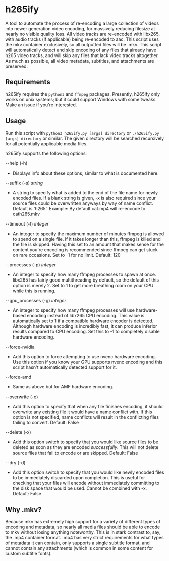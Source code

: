 # h265ify
A tool to automate the process of re-encoding a large collection of videos into newer generation video encoding, for massively reducing filesize at nearly no visible quality loss. All video tracks are re-encoded with libx265, with audio tracks (if applicable) being re-encoded to aac. This script uses the mkv container exclusively, so all outputted files will be .mkv. This script will automatically detect and skip encoding of any files that already have h265 video tracks, and will skip any files that lack video tracks altogether. As much as possible, all video metadata, subtitles, and attachments are preserved.

## Requirements
h265ify requires the `python3` and `ffmpeg` packages. Presently, h265ify only works on unix systems; but it could support Windows with some tweaks. Make an issue if you're interested.

## Usage
Run this script with `python3 h265ify.py [args] directory` or `./h265ify.py [args] directory` or similar. The given directory will be searched recursively for all potentially applicable media files.

h265ify supports the following options:


--help (-h)
+ Displays info about these options, similar to what is documented here.

--suffix (-s) *string*
+ A string to specify what is added to the end of the file name for newly encoded files. If a blank string is given, -x is also required since your source files could be overwritten anyways by way of name conflict. Default is 'h265'.  Example: By default cat.mp4 will re-encode to cath265.mkv

--timeout (-t) *integer*
+ An integer to specify the maximum number of minutes ffmpeg is allowed to spend on a single file. If it takes longer than this, ffmpeg is killed and the file is skipped. Having this set to an amount that makes sense for the content you're encoding is recommended since ffmpeg can get stuck on rare occasions. Set to -1 for no limit. Default: 120

--processes (-p) *integer*
+ An integer to specify how many ffmpeg processes to spawn at once. libx265 has fairly good multithreading by default, so the default of this option is merely 2. Set to 1 to get more breathing room on your CPU while this is running.

--gpu_processes (-g) *integer*
+ An integer to specify how many ffmpeg processes will use hardware-based encoding instead of libx265 CPU encoding. This value is automatically set to 1 if a compatible hardware encoder is detected. Although hardware encoding is incredibly fast, it can produce inferior results compared to CPU encoding. Set this to -1 to completely disable hardware encoding.

--force-nvidia
+ Add this option to force attempting to use nvenc hardware encoding. Use this option if you know your GPU supports nvenc encoding and this script hasn't automatically detected support for it.

--force-amd
+ Same as above but for AMF hardware encoding. 

--overwrite (-o)
+ Add this option to specify that when any file finishes encoding, it should overwrite any existing file it would have a name conflict with. If this option is not specified, name conflicts will result in the conflicting files failing to convert. Default: False

--delete (-x)
+ Add this option switch to specify that you would like source files to be deleted as soon as they are encoded *successfully*. This will not delete source files that fail to encode or are skipped. Default: False

--dry (-d)
+ Add this option switch to specify that you would like newly encoded files to be immediately discarded upon completion. This is useful for checking that your files will encode without immediately committing to the disk space that would be used. Cannot be combined with -x. Default: False

## Why .mkv?
Because mkv has extremely high support for a variety of different types of encoding and metadata, so nearly all media files should be able to encode to mkv without losing anything noteworthy. This is in stark contrast to, say, the .mp4 container format. .mp4 has very strict requirements for what types of metadata it can contain, only supports a single subtitle format, and cannot contain any attachments (which is common in some content for custom subtitle fonts). 
